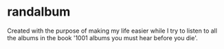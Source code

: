 # randalbum
Created with the purpose of making my life easier while I try to listen to all the albums in the book '1001 albums you must hear before you die'.
